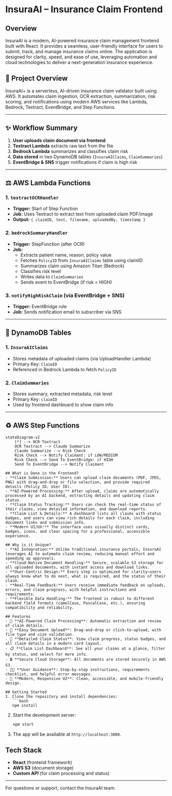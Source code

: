 # InsuraAI – Insurance Claim Frontend

## Overview
InsuraAI is a modern, AI-powered insurance claim management frontend built with React. It provides a seamless, user-friendly interface for users to submit, track, and manage insurance claims online. The application is designed for clarity, speed, and ease of use, leveraging automation and cloud technologies to deliver a next-generation insurance experience.

## 🏦 Project Overview

InsuraAI+ is a serverless, AI-driven insurance claim validator built using AWS. It automates claim ingestion, OCR extraction, summarization, risk scoring, and notifications using modern AWS services like Lambda, Bedrock, Textract, EventBridge, and Step Functions.

---

## ✨ Workflow Summary

1. **User uploads claim document via frontend**
2. **Textract Lambda** extracts raw text from the file
3. **Bedrock Lambda** summarizes and classifies claim risk
4. **Data stored** in two DynamoDB tables (`InsuraAIClaims`, `ClaimSummaries`)
5. **EventBridge & SNS** trigger notifications if claim is high risk

---

## ⚖️ AWS Lambda Functions

### 1. `textractOCRHandler`

- **Trigger:** Start of Step Function
- **Job:** Uses Textract to extract text from uploaded claim PDF/image
- **Output:** `{ claimID, text, filename, uploadedBy, timestamp }`

### 2. `bedrockSummaryHandler`

- **Trigger:** StepFunction (after OCR)
- **Job:**
  - Extracts patient name, reason, policy value
  - Fetches `PolicyID` from `InsuraAIClaims` table using claimID
  - Summarizes claim using Amazon Titan (Bedrock)
  - Classifies risk level
  - Writes data to `ClaimSummaries`
  - Sends event to EventBridge (if risk = HIGH)

### 3. `notifyHighRiskClaim` (via EventBridge + SNS)

- **Trigger:** EventBridge rule
- **Job:** Sends notification email to subscriber via SNS

---

## 📅 DynamoDB Tables

### 1. `InsuraAIClaims`

- Stores metadata of uploaded claims (via UploadHandler Lambda)
- Primary Key: `ClaimID`
- Referenced in Bedrock Lambda to fetch `PolicyID`

### 2. `ClaimSummaries`

- Stores summary, extracted metadata, risk level
- Primary Key: `claimID`
- Used by frontend dashboard to show claim info

---

## ♻️ AWS Step Functions

```mermaid
stateDiagram-v2
    [*] --> OCR Textract
    OCR Textract --> Claude Summarize
    Claude Summarize --> Risk Check
    Risk Check --> Notify Claimant: if LOW/MEDIUM
    Risk Check --> Send To EventBridge: if HIGH
    Send To EventBridge --> Notify Claimant

## What is Done in the Frontend?
- **Claim Submission:** Users can upload claim documents (PDF, JPEG, PNG) with drag-and-drop or file selection, and provide required details (Policy ID, User ID).
- **AI-Powered Processing:** After upload, claims are automatically processed by an AI backend, extracting details and updating claim status.
- **Claim Status Tracking:** Users can check the real-time status of their claims, view detailed information, and download reports.
- **Claim List & Details:** A dashboard lists all claims with status badges, and users can view rich details for each claim, including document links and submission info.
- **Modern UI/UX:** The interface uses visually distinct cards, badges, icons, and clear spacing for a professional, accessible experience.

## Why is it Unique?
- **AI Integration:** Unlike traditional insurance portals, InsuraAI leverages AI to automate claim review, reducing manual effort and speeding up approvals.
- **Cloud-Native Document Handling:** Secure, scalable S3 storage for all uploaded documents, with instant access and download links.
- **User-Centric Design:** Every step is optimized for clarity—users always know what to do next, what is required, and the status of their claim.
- **Real-Time Feedback:** Users receive immediate feedback on uploads, errors, and claim progress, with helpful instructions and requirements.
- **Flexible Data Handling:** The frontend is robust to different backend field formats (camelCase, PascalCase, etc.), ensuring compatibility and reliability.

## Features
- 🚀 **AI-Powered Claim Processing**: Automatic extraction and review of claim details.
- 📄 **Easy Document Upload**: Drag-and-drop or click-to-upload, with file type and size validation.
- 📝 **Detailed Claim Status**: View claim progress, status badges, and all claim details in a modern card layout.
- 📋 **Claim List Dashboard**: See all your claims at a glance, filter by status, and select for more info.
- 🔒 **Secure Cloud Storage**: All documents are stored securely in AWS S3.
- 🧑‍💼 **User Guidance**: Step-by-step instructions, requirements checklist, and helpful error messages.
- 🎨 **Modern, Responsive UI**: Clean, accessible, and mobile-friendly design.

## Getting Started
1. Clone the repository and install dependencies:
   ```bash
   npm install
   ```
2. Start the development server:
   ```bash
   npm start
   ```
3. The app will be available at `http://localhost:3000`.

## Tech Stack
- **React** (frontend framework)
- **AWS S3** (document storage)
- **Custom API** (for claim processing and status)

---

For questions or support, contact the InsuraAI team.
